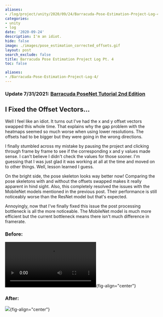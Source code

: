 ```yaml
---
aliases:
- /log/project/unity/2020/09/24/Barracuda-Pose-Estimation-Project-Log-4
categories:
- unity
- log
date: '2020-09-24'
description: I'm an idiot.
hide: false
image: ./images/pose_estimation_corrected_offsets.gif
layout: post
search_exclude: false
title: Barracuda Pose Estimation Project Log Pt. 4
toc: false

aliases:
- /Barracuda-Pose-Estimation-Project-Log-4/
---
```


### Update 7/31/2021: [Barracuda PoseNet Tutorial 2nd Edition](../../barracuda-posenet-tutorial-v2/part-1/)

## I Fixed the Offset Vectors...

Well I feel like an idiot. It turns out I've had the x and y offset vectors swapped this whole time. That explains why the gap problem with the heatmaps seemed so much worse when using lower resolutions. The offsets had to be bigger but they were going in the wrong directions. 

I finally stumbled across my mistake by pausing the project and clicking through frame by frame to see if the corresponding x and y values made sense. I can't believe I didn't check the values for those sooner. I'm guessing that I was just glad it was working at all at the time and moved on to other things. Well, lesson learned I guess. 

On the bright side, the pose skeleton looks way better now! Comparing the pose skeletons with and without the offsets swapped makes it really apparent in hind sight. Also, this completely resolved the issues with the MobileNet models mentioned in the previous post. Their performance is still noticeably worse than the ResNet model but that's expected. 

Annoyingly, now that I've finally fixed this issue the post processing bottleneck is all the more noticeable. The MobileNet model is much more efficient but the current bottleneck means there isn't much difference in framerate.



### Before:
![](./videos/pose_estimation_swapped_offsets.mp4){fig-align="center"}


### After:

![](./images/pose_estimation_corrected_offsets.gif){fig-align="center"}








<!-- Cloudflare Web Analytics --><script defer src='https://static.cloudflareinsights.com/beacon.min.js' data-cf-beacon='{"token": "56b8d2f624604c4891327b3c0d9f6703"}'></script><!-- End Cloudflare Web Analytics -->